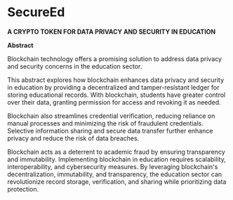 # SecureEd
**A CRYPTO TOKEN FOR DATA PRIVACY AND SECURITY IN EDUCATION**

**Abstract**

Blockchain technology offers a promising solution to address data privacy and security concerns in the education sector. 

This abstract explores how blockchain enhances data privacy and security in education by providing a decentralized and tamper-resistant ledger for storing educational records. With blockchain, students have greater control over their data, granting permission for access and revoking it as needed. 

Blockchain also streamlines credential verification, reducing reliance on manual processes and minimizing the risk of fraudulent credentials. Selective information sharing and secure data transfer further enhance privacy and reduce the risk of data breaches. 

Blockchain acts as a deterrent to academic fraud by ensuring transparency and immutability. Implementing blockchain in education requires scalability, interoperability, and cybersecurity measures. By leveraging blockchain's decentralization, immutability, and transparency, the education sector can revolutionize record storage, verification, and sharing while prioritizing data protection.
